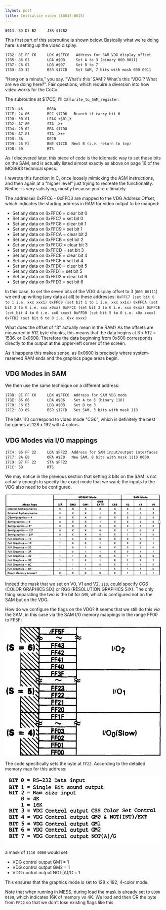 ```yaml
---
layout: post
title: Initialize video ($0013—0015)
---
```


```
0013: BD D7 B2     JSR $17B2
```

This first part of this subroutine is shown below. Basically what we're doing here is setting up the video display.

```
17B2: 8E FF C6     LDX #$FFC6   Address for SAM VDG display offset
17B5: 86 03        LDA #$03     Set A to 3 (binary 000 0011)
17B7: C6 07        LDB #$07     Set B to 7
17B9: 8D 12        BSR $17CD    Set SAM, 7 bits with mask 000 0011
```

"Hang on a minute," you say. "What's this 'SAM'? What's this 'VDG'? What are we doing here?". Fair questions, which require a diversion into how video works for the CoCo.

The subroutine at $17CD, I'll call `write_to_SAM_register`:

```
17CD: 46           RORA        
17CE: 24 06        BCC $17D6   Branch if carry-bit 0
17D0: 30 01        LEAX +$01,X 
17D2: A7 80        STA ,X+     
17D4: 20 02        BRA $17D8
17D6: A7 81        STA ,X++ 
17D8: 5A           DECB
17D9: 26 F2        BNE $17CD  Next B (i.e. return to top)
17DB: 39           RTS
```

As I discovered later, this piece of code is the idiomatic way to set these bits on the SAM, and is actually listed almost exactly as above on page 16 of the MC6883 technical specs.

I rewrote this function in C, once loosely mimicking the ASM instructions, and then again at a "higher level" just trying to recreate the functionality. Neither is very satisfying, mostly because you're ultimately 

The addresses 0xFFC6 - 0xFFD3 are mapped to the VDG Address Offset, which indicates the starting address in RAM for video output to be mapped:

 - Set any data on 0xFFC6 = clear bit 0
 - Set any data on 0xFFC7 = set bit 0
 - Set any data on 0xFFC8 = clear bit 1
 - Set any data on 0xFFC9 = set bit 1
 - Set any data on 0xFFCA = clear bit 2
 - Set any data on 0xFFCB = set bit 2
 - Set any data on 0xFFCC = clear bit 3
 - Set any data on 0xFFCD = set bit 3
 - Set any data on 0xFFCE = clear bit 4
 - Set any data on 0xFFCF = set bit 4
 - Set any data on 0xFFD0 = clear bit 5
 - Set any data on 0xFFD1 = set bit 5
 - Set any data on 0xFFD2 = clear bit 6
 - Set any data on 0xFFD3 = set bit 6

In this case, to set the seven bits of the VDG display offset to 3 (`000 00111`) we end up writing (any data at all) to these addresses:
`
 0xFFC7 (set bit 0 to 1 i.e. xxx xxx1)
 0xFFC9 (set bit 1 to 1 i.e. xxx xx1x)
 0xFFCA (set bit 2 to 0 i.e. xxx x0xx)
 0xFFCC (set bit 3 to 0 i.e. xxx 0xxx)
 0xFFCE (set bit 4 to 0 i.e. xx0 xxxx)
 0xFFD0 (set bit 5 to 0 i.e. x0x xxxx)
 0xFFD2 (set bit 6 to 0 i.e. 0xx xxxx)
`

What does the offset of "3" actually mean in the RAM? As the offsets are measured in 512 byte chunks,  this means that the data begins at 3 x 512 = 1536, or 0x0600. Therefore the data beginning from 0x600 corresponds directly to the output at the upper-left corner of the screen.

As it happens this makes sense, as 0x0600 is precisely where system-reserved RAM ends and the graphics page areas begin.

## VDG Modes in SAM
We then use the same technique on a different address:
```
17BB: 8E FF C0     LDX #$FFC0  Address for SAM VDG mode
17BE: 86 06        LDA #$06    Set A to 6 (binary 110)
17C0: C6 03        LDB #$03    Set B to 3
17C2: 8D 09        BSR $17CD   Set SAM, 3 bits with mask 110
```

The bits 110 correspond to video mode "CG6", which is definitely the best for games at 128 x 192 with 4 colors.

## VDG Modes via I/O mappings
```
17C4: B6 FF 22     LDA $FF22  Address for SAM input/output interfaces
17C7: 8A E0        ORA #$E0   New SAM, 8 bits with mask 1110 0000
17C9: B7 FF 22     STA $FF22  
17CC: 39           RTS
```

We may notice in the previous section that setting 3 bits on the SAM is not actually enough to specify the exact mode that we want; the inputs to the VDG also need to be configured.

![SAM and MC6847 inputs for various video modes](../images/SAM_and_MC6847_Video_Modes.png)

Indeed the mask that we set on V0, V1 and V2, `110`, could specify CG6 (COLOR GRAPHICS SIX) or RG6 (RESOLUTION GRAPHICS SIX). The only thing separating the two is the bit for `GM0`, which is configured not on the SAM but on the VDG.

How do we configure the flags on the VDG? It seems that we still do this *via* the SAM, in this case via the SAM I/O memory mappings in the range FF00 to FF5F:

![SAM I/O mappings, FF00 to FF5F](../images/MC6883_IO_FF00_to_FF5F.png)

The code specifically sets the byte at `FF22`. According to the detailed memory map for this address:

![Memory map for FF22](../images/CoCo_Memory_Map_FF22.png)

a mask of `1110 0000` would set:

 - VDG control output GM1 = 1
 - VDG control output GM2 = 1
 - VDG control output NOT(A)/G = 1

This ensures that the graphics mode is set to 128 x 192, 4-color mode.

Note that when running in MESS, during load the mask is already set to `0000 0100`, which indicates 16K of memory vs 4K. We load and then OR the byte from `FF22` so that we don't lose existing flags like this.

